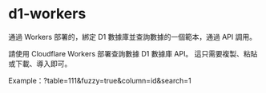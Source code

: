 # d1-workers

通過 Workers 部署的，綁定 D1 數據庫並查詢數據的一個範本，通過 API 調用。

請使用 Cloudflare Workers 部署查詢數據 D1 數據庫 API。 這只需要複製、粘貼或下載、導入即可。

Example：?table=111&fuzzy=true&column=id&search=1
